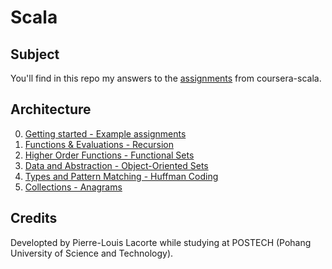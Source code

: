 # Scala

## Subject

You'll find in this repo my answers to the [assignments](https://gitlab.utc.fr/placorte/scala/tree/master/assignements%20instruction) from coursera-scala.

## Architecture

0. [Getting started - Example assignments](https://gitlab.utc.fr/placorte/scala/tree/master/example)
1. [Functions & Evaluations - Recursion](https://gitlab.utc.fr/placorte/scala/tree/master/recfun)
2. [Higher Order Functions - Functional Sets](https://gitlab.utc.fr/placorte/scala/tree/master/funsets)
3. [Data and Abstraction - Object-Oriented Sets](https://gitlab.utc.fr/placorte/scala/tree/master/objsets)
4. [Types and Pattern Matching - Huffman Coding](https://gitlab.utc.fr/placorte/scala/tree/master/patmat)
6. [Collections - Anagrams](https://gitlab.utc.fr/placorte/scala/tree/master/forcomp)

## Credits

Developted by Pierre-Louis Lacorte while studying at POSTECH (Pohang University of Science and Technology).